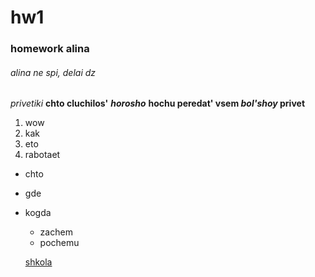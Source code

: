 # hw1
### homework alina
###### alina ne spi, delai dz


*privetiki*
**chto cluchilos'**
***horosho***
**hochu peredat' vsem *bol'shoy* privet**

1. wow
2. kak 
3. eto 
4. rabotaet

* chto
* gde
* kogda
  - zachem
  - pochemu
  
  [shkola](https://www.hse.ru "moya shkolka")
